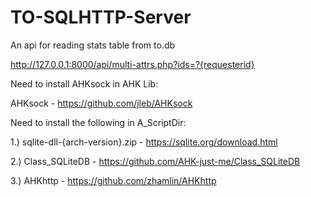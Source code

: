# TO-SQLHTTP-Server
An api for reading stats table from to.db

http://127.0.0.1:8000/api/multi-attrs.php?ids=?{requesterid}

Need to install AHKsock in AHK Lib:
  
  AHKsock - https://github.com/jleb/AHKsock


Need to install the following in A_ScriptDir:
 
 1.) sqlite-dll-{arch-version}.zip - https://sqlite.org/download.html
 
 2.) Class_SQLiteDB - https://github.com/AHK-just-me/Class_SQLiteDB
 
 3.) AHKhttp - https://github.com/zhamlin/AHKhttp
